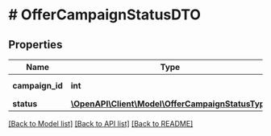 # # OfferCampaignStatusDTO

## Properties

Name | Type | Description | Notes
------------ | ------------- | ------------- | -------------
**campaign_id** | **int** | Идентификатор кампании. |
**status** | [**\OpenAPI\Client\Model\OfferCampaignStatusType**](OfferCampaignStatusType.md) |  |

[[Back to Model list]](../../README.md#models) [[Back to API list]](../../README.md#endpoints) [[Back to README]](../../README.md)
